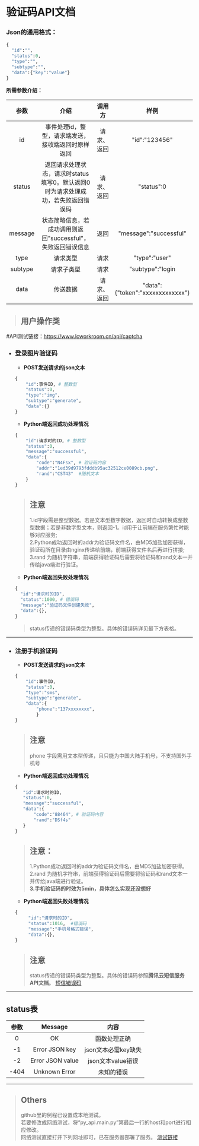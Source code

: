 # 验证码API文档

### Json的通用格式：

```python
{
  "id":"",
  "status":0,
  "type":"",
  "subtype":"",
  "data":{"key":"value"}
}
```
**所需参数介绍：**

|参数|介绍|调用方|样例|
|:--:|:--:|:--:|:--:|
|id|事件处理id，整型，请求端发送，接收端返回时原样返回|请求、返回|"id":"123456"|
|status|返回请求处理状态，请求时status填写0。默认返回0时为请求处理成功，若失败返回错误码|请求、返回|"status":0|
|message|状态简略信息，若成功调用则返回"successful"，失败返回错误信息|返回|"message":"successful"|
|type|请求类型|请求|"type":"user"|
|subtype|请求子类型|请求|"subtype":"login|
|data|传送数据|请求、返回|"data":{"token":"xxxxxxxxxxxxx"}|

> ## **用户操作类**

#API测试链接：https://www.lcworkroom.cn/api/captcha

 + ### **登录图片验证码**
    + **POST发送请求的json文本**
   ```python
   {
       "id":事件ID, # 整数型
       "status":0,
       "type":"img",
       "subtype":"generate",
       "data":{}
   }
   ```
   + **Python端返回成功处理情况**
   ```python
   {
       "id":请求时的ID, # 整数型
       "status":0,
       "message":"successful",
       "data":{
           "code":"N4Fsx", # 验证码内容
           "addr":"1ed39d9793fdddb95ac32512ce0089cb.png",
           "rand":"CST43"  #随机文本
       }
   }
   ```
   > ## 注意
   > 1.id字段需是整型数据。若是文本型数字数据，返回时自动转换成整数型数据；若是非数字型文本，则返回-1。id用于让前端在服务繁忙时能够对应服务;\
   > 2.Python成功返回时的addr为验证码文件名，由MD5加盐加密获得，验证码所在目录由nginx传递给前端，前端获得文件名后再进行拼接;\
   > 3.rand 为随机字符串，前端获得验证码后需要将验证码和rand文本一并传给java端进行验证。

   + **Python端返回失败处理情况**
   ```python
   {
     "id":"请求时的ID",
     "status":1000, # 错误码
     "message":"验证码文件创建失败",
     "data":{},
   }
   ```
   > status传递的错误码类型为整型。具体的错误码详见最下方表格。
---
+ ### **注册手机验证码**
    + **POST发送请求的json文本**
    ```python
    {
        "id":事件ID,
        "status":0,
        "type":"sms",
        "subtype":"generate",
        "data":{
            "phone":"137xxxxxxxx",
            }
    }
    ```
    > ## 注意
    > phone 字段需用文本型传递，且只能为中国大陆手机号，不支持国外手机号
   + **Python端返回成功处理情况**
   ```python
   {
      "id":请求时的ID,
      "status":0,
      "message":"successful",
      "data":{
          "code":"88464", # 验证码内容
          "rand":"DSf4s"
      }
   }
   ```
   > ## 注意：
   > 1.Python成功返回时的addr为验证码文件名，由MD5加盐加密获得。\
   > 2.rand 为随机字符串，前端获得验证码后需要将验证码和rand文本一并传给java端进行验证。\
   > **3.手机验证码的时效为5min，具体怎么实现还没想好**
   
   + **Python端返回失败处理情况**
   ```python
   {
        "id":"请求时的ID",
        "status":1016,  #错误码
        "message":"手机号格式错误",
        "data":{},
   }
   ```
   > ## 注意
   > status传递的错误码类型为整型。具体的错误码参照**腾讯云短信服务API文档**。
   > [短信错误码](https://cloud.tencent.com/document/product/382/3771 "腾讯云短信API文档")

---
## status表
|参数|Message|内容|
|:--:|:--:|:--:|
|0|OK|函数处理正确|
|-1|Error JSON key|json文本必需key缺失|
|-2|Error JSON value|json文本value错误|
|-404|Unknown Error|未知的错误|

---

> ## Others
> github里的例程已设置成本地测试。\
> 若要修改成网络测试，将“py_api.main.py”第最后一行的host和port进行相应修改。\
> 网络测试直接打开下列网址即可，已在服务器部署了服务。
> [测试链接](http://www.lcworkroom.cn/api/captcha "本小宅")
